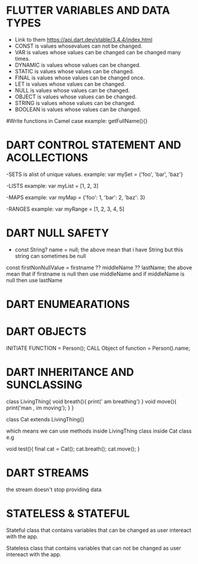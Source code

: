 # FLUTTER VARIABLES AND DATA TYPES
- Link to them https://api.dart.dev/stable/3.4.4/index.html
- CONST is values whosevalues can not be changed.
- VAR is values whose values can be changed can be changed many times.
- DYNAMIC is values whose values can be changed.
- STATIC is values whose values can be changed.
- FINAL is values whose values can be changed once. 
- LET is values whose values can be changed.
- NULL is values whose values can be changed.
- OBJECT is values whose values can be changed.
- STRING is values whose values can be changed.
- BOOLEAN is values whose values can be changed.


#Write functions in  Camel case
example:
getFullName(){}

# DART CONTROL STATEMENT AND ACOLLECTIONS
-SETS is alist of unique values.
example:
var mySet = {'foo', 'bar', 'baz'}

-LISTS
example:
var myList = [1, 2, 3]

-MAPS
example:
var myMap = {'foo': 1, 'bar': 2, 'baz': 3}

-RANGES
example:
var myRange = [1, 2, 3, 4, 5]

# DART NULL SAFETY
-  const String? name = null; 
the above mean that i have String but this string can sometimes be null

const firstNonNullValue = firstname ?? middleName ?? lastName;
the above mean that if firstname is null then use middleName and if middleName is null then use lastName



# DART ENUMEARATIONS

# DART OBJECTS
INITIATE FUNCTION = Person();
CALL Object of function = Person().name;


# DART INHERITANCE AND SUNCLASSING

class LivingThing{
    void breath(){
        print(' am breathing')
    }
    void move(){
        print('man , im moving');
    }
}

class Cat extends LivingThing{}


which means we can use methods inside LivingThing class inside Cat class e.g

void test(){
    final cat = Cat();
    cat.breath();
    cat.move();
}


# DART STREAMS
the stream doesn't stop providing data


# STATELESS & STATEFUL
Stateful class that contains variables that can  be changed as user intereact with the app.

Stateless class that contains variables that can not be changed as user intereact with the app.



